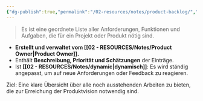 ```yaml
---
{"dg-publish":true,"permalink":"/02-resources/notes/product-backlog/","tags":["projektmanagement/vorgehensmodell/agile"],"noteIcon":"","updated":"2025-07-12T13:31:41.311+02:00"}
---
```


>Es ist eine geordnete Liste aller Anforderungen, Funktionen und Aufgaben, die für ein Projekt oder Produkt nötig sind.

- **Erstellt und verwaltet vom [[02 - RESOURCES/Notes/Product Owner\|Product Owner]].**
- Enthält **Beschreibung, Priorität und Schätzungen** der Einträge.
- Ist **[[02 - RESOURCES/Notes/dynamic\|dynamisch]]**: Es wird ständig angepasst, um auf neue Anforderungen oder Feedback zu reagieren.

Ziel: Eine klare Übersicht über alle noch ausstehenden Arbeiten zu bieten, die zur Erreichung der Produktvision notwendig sind.